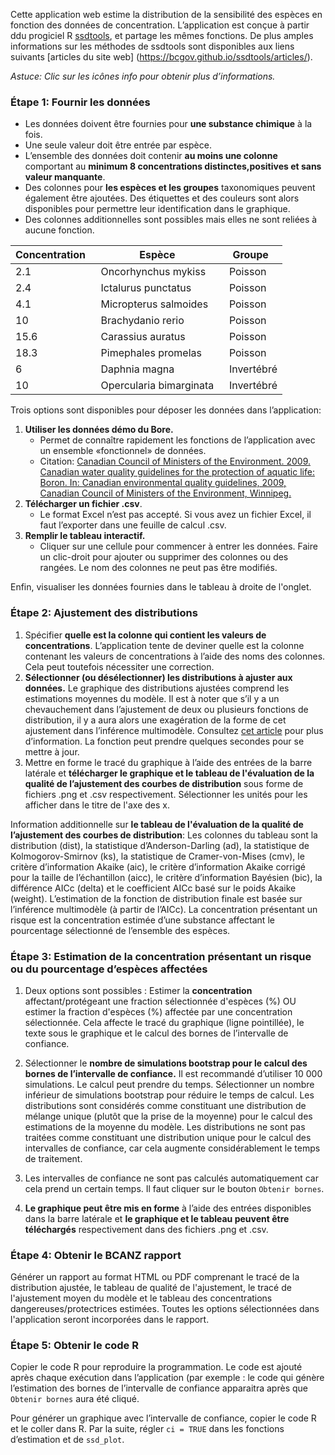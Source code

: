 Cette application web estime la distribution de la sensibilité des espèces en fonction des données de concentration. L’application est conçue à partir ddu progiciel R [ssdtools](https://github.com/bcgov/ssdtools), et partage les mêmes fonctions. De plus amples informations sur les méthodes de ssdtools sont disponibles aux liens suivants [articles du site web] (https://bcgov.github.io/ssdtools/articles/).

*Astuce: Clic sur les icônes info pour obtenir plus d’informations.*

### Étape 1: Fournir les données

* Les données doivent être fournies pour **une substance chimique** à la fois.
* Une seule valeur doit être entrée par espèce. 
* L’ensemble des données doit contenir **au moins une colonne** comportant au **minimum 8 concentrations distinctes,positives et sans valeur manquante**.
* Des colonnes pour **les espèces et les groupes** taxonomiques peuvent également être ajoutées. Des étiquettes et des couleurs sont alors disponibles pour permettre leur identification dans le graphique. 
* Des colonnes additionnelles sont possibles mais elles ne sont reliées à aucune fonction. 

<center>

Concentration&nbsp;&nbsp; | Espèce&nbsp;&nbsp; | Groupe &nbsp;
--- | --- | ---
2.1 | Oncorhynchus mykiss &nbsp; | Poisson
2.4 | Ictalurus punctatus &nbsp;| Poisson 
4.1 | Micropterus salmoides &nbsp;| Poisson
10  | Brachydanio rerio &nbsp;| Poisson
15.6 | Carassius auratus &nbsp;| Poisson
18.3 | Pimephales promelas &nbsp;| Poisson
6 | Daphnia magna &nbsp;| Invertébré
10 | Opercularia bimarginata &nbsp;| Invertébré

</center>

Trois options sont disponibles pour déposer les données dans l’application:

1. **Utiliser les données démo du Bore.**
    - Permet de connaître rapidement les fonctions de l’application avec un ensemble «fonctionnel» de données.
    - Citation: [Canadian Council of Ministers of the Environment. 2009. Canadian water quality guidelines for the protection of aquatic life: Boron. In: Canadian  environmental  quality guidelines, 2009, Canadian Council of  Ministers of the Environment, Winnipeg.](http://ceqg-rcqe.ccme.ca/download/en/324/)
2. **Télécharger un fichier .csv**.
    - Le format Excel n’est pas accepté. Si vous avez un fichier Excel, il faut l’exporter dans une feuille de calcul .csv.
3. **Remplir le tableau interactif.**
    - Cliquer sur une cellule pour commencer à entrer les données. Faire un clic-droit pour ajouter ou supprimer des colonnes ou des rangées. Le nom des colonnes ne peut pas être modifiés. 

Enfin, visualiser les données fournies dans le tableau à droite de l'onglet.

### Étape 2: Ajustement des distributions 

1. Spécifier **quelle est la colonne qui contient les valeurs de concentrations**. L’application tente de deviner quelle est la colonne contenant les valeurs de concentrations à l’aide des noms des colonnes. Cela peut toutefois nécessiter une correction. 
2. **Sélectionner (ou désélectionner) les distributions à ajuster aux données.** Le graphique des distributions ajustées comprend les estimations moyennes du modèle. Il est à noter que s’il y a un chevauchement dans l’ajustement de deux ou plusieurs fonctions de distribution, il y a aura alors une exagération de la forme de cet ajustement dans l’inférence multimodèle. Consultez [cet article](https://bcgov.github.io/ssdtools/articles/distributions.html) pour plus d’information.  La fonction peut prendre quelques secondes pour se mettre à jour. 
3. Mettre en forme le tracé du graphique à l’aide des entrées de la barre latérale et **télécharger le graphique et le tableau de l'évaluation de la qualité de l’ajustement des courbes de distribution** sous forme de fichiers .png et .csv respectivement. Sélectionner les unités pour les afficher dans le titre de l'axe des x.

Information additionnelle sur **le tableau de l'évaluation de la qualité de l’ajustement des courbes de distribution**:
Les colonnes du tableau sont la distribution (dist), la statistique d’Anderson-Darling (ad), la statistique de Kolmogorov-Smirnov (ks), la statistique de Cramer-von-Mises (cmv), le critère d’information Akaike (aic), le critère d’information Akaike corrigé pour la taille de l’échantillon (aicc), le critère d’information Bayésien (bic), la différence AICc (delta) et le coefficient AICc basé sur le poids Akaike (weight). L’estimation de la fonction de distribution finale  est basée sur l’inférence multimodèle (à partir de l’AICc). La concentration présentant un risque est la concentration estimée d’une substance affectant le pourcentage sélectionné de l’ensemble des espèces.

### Étape 3: Estimation de la concentration présentant un risque ou du pourcentage d’espèces affectées
1. Deux options sont possibles : Estimer la **concentration** affectant/protégeant une fraction sélectionnée d'espèces (%) OU estimer la fraction d'espèces (%) affectée par une concentration sélectionnée. Cela affecte le tracé du graphique (ligne pointillée), le texte sous le graphique et le calcul des bornes de l’intervalle de confiance.

2. Sélectionner le **nombre de simulations bootstrap pour le calcul des bornes de l’intervalle de confiance.** Il est recommandé d’utiliser 10 000 simulations. Le calcul peut prendre du temps.  Sélectionner un nombre inférieur de simulations bootstrap pour réduire le temps de calcul. Les distributions sont considérés comme constituant une distribution de mélange unique (plutôt que la prise de la moyenne) pour le calcul des estimations de la moyenne du modèle. Les distributions ne sont pas traitées comme constituant une distribution unique pour le calcul des intervalles de confiance, car cela augmente considérablement le temps de traitement.

3. Les intervalles de confiance ne sont pas calculés automatiquement car cela prend un certain temps. Il faut cliquer sur le bouton `Obtenir bornes`.
4. **Le graphique peut être mis en forme** à l’aide des entrées disponibles dans la barre latérale et **le graphique et le tableau peuvent être téléchargés** respectivement dans des fichiers .png et .csv.

### Étape 4: Obtenir le BCANZ rapport
Générer un rapport au format HTML ou PDF comprenant le tracé de la distribution ajustée, le tableau de qualité de l'ajustement, le tracé de l'ajustement moyen du modèle et le tableau des concentrations dangereuses/protectrices estimées. Toutes les options sélectionnées dans l'application seront incorporées dans le rapport.

### Étape 5: Obtenir le code R

Copier le code R pour reproduire la programmation. Le code est ajouté après chaque exécution dans l’application (par exemple : le code qui génère l’estimation des bornes de l’intervalle de confiance apparaitra après que `Obtenir bornes` aura été cliqué.  

Pour générer un graphique avec l’intervalle de confiance, copier le code R et le coller dans R. Par la suite, régler `ci = TRUE` dans les fonctions d’estimation et de `ssd_plot`. 
 


